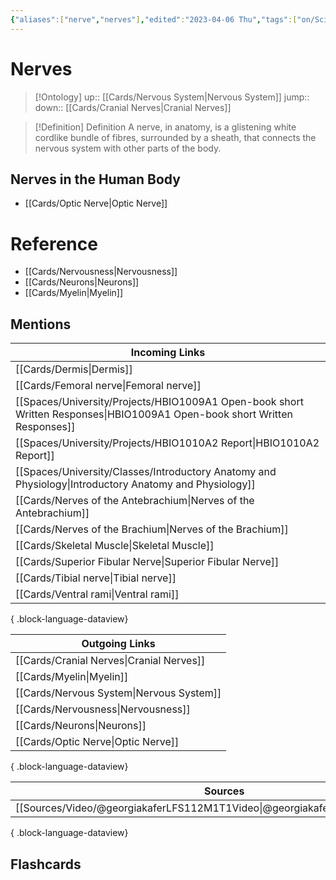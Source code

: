 ```yaml
---
{"aliases":["nerve","nerves"],"edited":"2023-04-06 Thu","tags":["on/Science/Biology/Anatomy"],"date created":"2023-03-08 Wed","dg-publish":true,"permalink":"/cards/nerves/","dgPassFrontmatter":true}
---
```


# Nerves

> [!Ontology]
> up:: [[Cards/Nervous System\|Nervous System]]
> jump::
> down:: [[Cards/Cranial Nerves\|Cranial Nerves]]

> [!Definition] Definition
> A nerve, in anatomy, is a glistening white cordlike bundle of fibres, surrounded by a sheath, that connects the nervous system with other parts of the body.

## Nerves in the Human Body

- [[Cards/Optic Nerve\|Optic Nerve]]

# Reference

- [[Cards/Nervousness\|Nervousness]]
- [[Cards/Neurons\|Neurons]]
- [[Cards/Myelin\|Myelin]]

## Mentions

| Incoming Links                                                                                                               |
| ---------------------------------------------------------------------------------------------------------------------------- |
| [[Cards/Dermis\|Dermis]]                                                                                                  |
| [[Cards/Femoral nerve\|Femoral nerve]]                                                                                    |
| [[Spaces/University/Projects/HBIO1009A1 Open-book short Written Responses\|HBIO1009A1 Open-book short Written Responses]] |
| [[Spaces/University/Projects/HBIO1010A2 Report\|HBIO1010A2 Report]]                                                       |
| [[Spaces/University/Classes/Introductory Anatomy and Physiology\|Introductory Anatomy and Physiology]]                    |
| [[Cards/Nerves of the Antebrachium\|Nerves of the Antebrachium]]                                                          |
| [[Cards/Nerves of the Brachium\|Nerves of the Brachium]]                                                                  |
| [[Cards/Skeletal Muscle\|Skeletal Muscle]]                                                                                |
| [[Cards/Superior Fibular Nerve\|Superior Fibular Nerve]]                                                                  |
| [[Cards/Tibial nerve\|Tibial nerve]]                                                                                      |
| [[Cards/Ventral rami\|Ventral rami]]                                                                                      |

{ .block-language-dataview}

| Outgoing Links                              |
| ------------------------------------------- |
| [[Cards/Cranial Nerves\|Cranial Nerves]] |
| [[Cards/Myelin\|Myelin]]                 |
| [[Cards/Nervous System\|Nervous System]] |
| [[Cards/Nervousness\|Nervousness]]       |
| [[Cards/Neurons\|Neurons]]               |
| [[Cards/Optic Nerve\|Optic Nerve]]       |

{ .block-language-dataview}

| Sources                                                                         |
| ------------------------------------------------------------------------------- |
| [[Sources/Video/@georgiakaferLFS112M1T1Video\|@georgiakaferLFS112M1T1Video]] |

{ .block-language-dataview}

## Flashcards